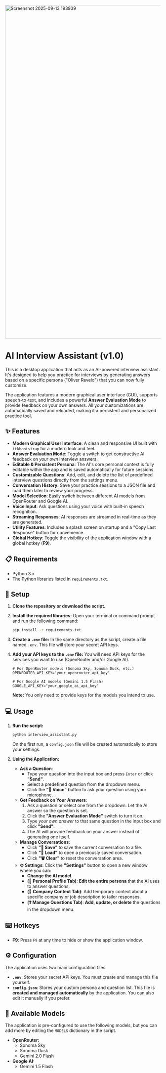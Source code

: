 <img width="1919" height="1079" alt="Screenshot 2025-09-13 193939" src="https://github.com/user-attachments/assets/39ed8ff0-befa-425a-b2d1-501ef688e789" />

# AI Interview Assistant (v1.0)

This is a desktop application that acts as an AI-powered interview assistant. It's designed to help you practice for interviews by generating answers based on a specific persona ("Oliver Revelo") that you can now fully customize.

The application features a modern graphical user interface (GUI), supports speech-to-text, and includes a powerful **Answer Evaluation Mode** to provide feedback on your own answers. All your customizations are automatically saved and reloaded, making it a persistent and personalized practice tool.

## ✨ Features

- **Modern Graphical User Interface**: A clean and responsive UI built with `ttkbootstrap` for a modern look and feel.
- **Answer Evaluation Mode**: Toggle a switch to get constructive AI feedback on *your own* interview answers.
- **Editable & Persistent Persona**: The AI's core personal context is fully editable within the app and is saved automatically for future sessions.
- **Customizable Questions**: Add, edit, and delete the list of predefined interview questions directly from the settings menu.
- **Conversation History**: Save your practice sessions to a JSON file and load them later to review your progress.
- **Model Selection**: Easily switch between different AI models from OpenRouter and Google AI.
- **Voice Input**: Ask questions using your voice with built-in speech recognition.
- **Streaming Responses**: AI responses are streamed in real-time as they are generated.
- **Utility Features**: Includes a splash screen on startup and a "Copy Last Response" button for convenience.
- **Global Hotkey**: Toggle the visibility of the application window with a global hotkey (**F9**).

## 📋 Requirements

- Python 3.x
- The Python libraries listed in `requirements.txt`.

## 🚀 Setup

1.  **Clone the repository or download the script.**

2.  **Install the required libraries:**
    Open your terminal or command prompt and run the following command:

    ```bash
    pip install -r requirements.txt
    ```

3.  **Create a `.env` file:**
    In the same directory as the script, create a file named `.env`. This file will store your secret API keys.

4.  **Add your API keys to the `.env` file:**
    You will need API keys for the services you want to use (OpenRouter and/or Google AI).

    ```env
    # For OpenRouter models (Sonoma Sky, Sonoma Dusk, etc.)
    OPENROUTER_API_KEY="your_openrouter_api_key"

    # For Google AI models (Gemini 1.5 Flash)
    GOOGLE_API_KEY="your_google_ai_api_key"
    ```

    **Note:** You only need to provide keys for the models you intend to use.

## 💻 Usage

1.  **Run the script:**

    ```bash
    python interview_assistant.py
    ```

    On the first run, a `config.json` file will be created automatically to store your settings.

2.  **Using the Application:**

      - **Ask a Question**:
          - Type your question into the input box and press `Enter` or click **"Send"**.
          - Select a predefined question from the dropdown menu.
          - Click the **"🎤 Voice"** button to ask your question using your microphone.
      - **Get Feedback on Your Answers**:
        1.  Ask a question or select one from the dropdown. Let the AI answer so the question is set.
        2.  Click the **"Answer Evaluation Mode"** switch to turn it on.
        3.  Type *your own answer* to that same question in the input box and click **"Send"**.
        4.  The AI will provide feedback on your answer instead of generating one itself.
      - **Manage Conversations**:
          - Click **"💾 Save"** to save the current conversation to a file.
          - Click **"📂 Load"** to open a previously saved conversation.
          - Click **"🗑️ Clear"** to reset the conversation area.
      - **⚙️ Settings**: Click the **"Settings"** button to open a new window where you can:
          - **Change the AI model.**
          - **(👤 Personal Profile Tab)**: **Edit the entire persona** that the AI uses to answer questions.
          - **(🏢 Company Context Tab)**: Add temporary context about a specific company or job description to tailor responses.
          - **(❓ Manage Questions Tab)**: **Add, update, or delete** the questions in the dropdown menu.

## ⌨️ Hotkeys

  - **F9**: Press `F9` at any time to hide or show the application window.

## ⚙️ Configuration

The application uses two main configuration files:

  - **`.env`**: Stores your secret API keys. You must create and manage this file yourself.
  - **`config.json`**: Stores your custom persona and question list. This file is **created and managed automatically** by the application. You can also edit it manually if you prefer.

## 🤖 Available Models

The application is pre-configured to use the following models, but you can add more by editing the `MODELS` dictionary in the script.

  - **OpenRouter:**
      - Sonoma Sky
      - Sonoma Dusk
      - Gemini 2.0 Flash
  - **Google AI:**
      - Gemini 1.5 Flash
